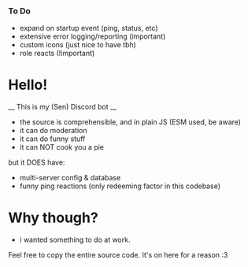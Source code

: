 ### To Do

- expand on startup event (ping, status, etc)
- extensive error logging/reporting (important)
- custom icons (just nice to have tbh)
- role reacts (!important)
  

# Hello!

__ This is my (Sen) Discord bot __

- the source is comprehensible, and in plain JS (ESM used, be aware)
- it can do moderation
- it can do funny stuff
- it can NOT cook you a pie

but it DOES have:

- multi-server config & database
- funny ping reactions (only redeeming factor in this codebase)

# Why though?

- i wanted something to do at work.

Feel free to copy the entire source code. It's on here for a reason :3
